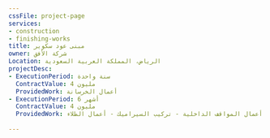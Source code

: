 ```yaml
---
cssFile: project-page
services:
- construction
- finishing-works
title: مبنى عود سكوير
owner: شركة الأفق
Location: الرياض، المملكة العربية السعودية
projectDesc:
- ExecutionPeriod: سنة واحدة
  ContractValue: 4 مليون
  ProvidedWork: أعمال الخرسانة
- ExecutionPeriod: 6 أشهر
  ContractValue: 4 مليون
  ProvidedWork: أعمال المواقف الداخلية - تركيب السيراميك - أعمال الطلاء
 
---
```


